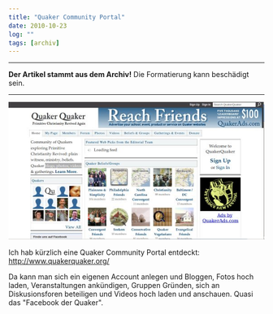 ```yaml
---
title: "Quaker Community Portal"
date: 2010-10-23
log: ""
tags: [archiv]
---
```

<hr><b>Der Artikel stammt aus dem Archiv!</b> Die Formatierung kann beschädigt sein.<hr>

![quakerquaker.jpg](quakerquaker.jpg)

Ich hab k&uuml;rzlich eine Quaker Community Portal entdeckt: <a href="http://www.quakerquaker.org/">http://www.quakerquaker.org/</a>  </p>
<p>Da kann man sich ein eigenen Account anlegen und Bloggen, Fotos hoch laden, Veranstaltungen ank&uuml;ndigen, Gruppen Gr&uuml;nden, sich an Diskusionsforen beteiligen und Videos hoch laden und anschauen. Quasi das &quot;Facebook der Quaker&quot;.</p>
